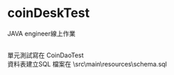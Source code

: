 # coinDeskTest
JAVA engineer線上作業

## 
單元測試寫在 CoinDaoTest<br>
資料表建立SQL 檔案在 \src\main\resources\schema.sql